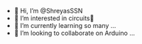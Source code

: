 - 👋 Hi, I’m @ShreyasSSN
- 👀 I’m interested in circuits🔌
- 🌱 I’m currently learning so many ...
- 💞️ I’m looking to collaborate on Arduino ...

<!---
ShreyasSSN/ShreyasSSN is a ✨ special ✨ repository because its `README.md` (this file) appears on your GitHub profile.
You can click the Preview link to take a look at your changes.
--->
